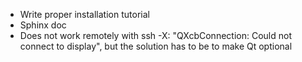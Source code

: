 - Write proper installation tutorial
- Sphinx doc
- Does not work remotely with ssh -X: "QXcbConnection: Could not connect to display", but the solution has to be to make Qt optional